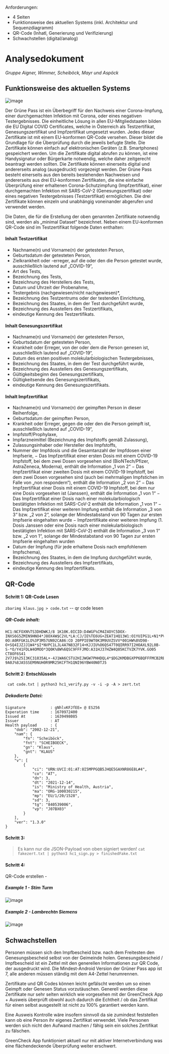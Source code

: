 Anforderungen: 

* 4 Seiten
* Funktionsweise des aktuellen Systems (inkl. Architektur und Sequenzdiagramm)
* QR-Code (Inhatl, Generierung und Verifizierung)
* Schwachstellen (digital/analog)

# Analysedokument 

*Gruppe Aigner, Wimmer, Scheiböck, Mayr und Aspöck*

## Funktionsweise des aktuellen Systems

![image](https://user-images.githubusercontent.com/44428493/154077280-325734ce-d0c9-4433-8123-3ad4eedf71cd.png)

Der Grüne Pass ist ein Überbegriff für den Nachweis einer Corona-Impfung, einer durchgemachten Infektion mit Corona, oder eines negativen Testergebnisses. Die einheitliche Lösung in allen EU-Mitgliedstaaten bilden die EU Digital COVID Certificates, welche in Österreich als Testzertifikat, Genesungszertifikat und Impfzertifikat umgesetzt wurden. 
Jedes dieser Zertifikate ist mit einem EU-konformen QR-Code versehen. Dieser bildet die Grundlage für die Überprüfung durch die jeweils befugte Stelle. Die Zertifikate können einfach auf elektronischen Geräten (z.B. Smartphones) gespeichert werden. Um die Zertifikate digital abrufen zu können, ist eine Handysignatur oder Bürgerkarte notwendig, welche daher zeitgerecht beantragt werden sollten. Die Zertifikate können einerseits digital und andererseits analog (ausgedruckt) vorgezeigt werden.
Der Grüne Pass besteht einerseits aus den bereits bestehenden Nachweisen und andererseits aus drei EU-konformen Zertifikaten, die eine einfache Überprüfung einer erhaltenen Corona-Schutzimpfung (Impfzertifikat), einer durchgemachten Infektion mit SARS-CoV-2 (Genesungszertifikat) oder eines negativen Testergebnisses (Testzertifikat) ermöglichen. Die drei Zertifikate können einzeln und unabhängig voneinander abgerufen und verwendet werden.

Die Daten, die für die Erstellung der oben genannten Zertifikate notwendig sind, werden als „minimal Dataset“ bezeichnet. Neben einem EU-konformen QR-Code sind im Testzertifikat folgende Daten enthalten:

#### Inhalt Testzertifikat
- Nachname(n) und Vorname(n) der getesteten Person,
- Geburtsdatum der getesteten Person,
- Zielkrankheit oder -erreger, auf die oder den die Person getestet wurde, ausschließlich lautend auf „COVID-19“,
- Art des Tests,
- Bezeichnung des Tests,
- Bezeichnung des Herstellers des Tests,
- Datum und Uhrzeit der Probenahme,
- Testergebnis (nachgewiesen/nicht nachgewiesen)*,
- Bezeichnung des Testzentrums oder der testenden Einrichtung,
- Bezeichnung des Staates, in dem der Test durchgeführt wurde,
- Bezeichnung des Ausstellers des Testzertifikats,
- eindeutige Kennung des Testzertifikats.

#### Inhalt Genesungszertifikat
- Nachname(n) und Vorname(n) der getesteten Person,
- Geburtsdatum der getesteten Person,
- Krankheit oder Erreger, von der oder dem die Person genesen ist, ausschließlich lautend auf „COVID-19“,
- Datum des ersten positiven molekularbiologischen Testergebnisses,
- Bezeichnung des Staates, in dem der Test durchgeführt wurde,
- Bezeichnung des Ausstellers des Genesungszertifikats,
- Gültigkeitsbeginn des Genesungszertifikats,
- Gültigkeitsende des Genesungszertifikats,
- eindeutige Kennung des Genesungszertifikats.

#### Inhalt Impfzertifikat
- Nachname(n) und Vorname(n) der geimpften Person in dieser Reihenfolge,
- Geburtsdatum der geimpften Person,
- Krankheit oder Erreger, gegen die oder den die Person geimpft ist, ausschließlich lautend auf „COVID-19“,
- Impfstoff/Prophylaxe,
- Impfarzneimittel (Bezeichnung des Impfstoffs gemäß Zulassung),
- Zulassungsinhaber oder Hersteller des Impfstoffs,
-  Nummer der Impfdosis und die Gesamtanzahl der Impfdosen einer Impfserie,
   −          Das Impfzertifikat einer ersten Dosis mit einem COVID-19 Impfstoff, bei dem zwei Dosen vorgesehen sind (BioNTech/Pfizer, AstraZeneca, Moderna), enthält die Information „1 von 2“
   −          Das Impfzertifikat einer zweiten Dosis mit einem COVID-19 Impfstoff, bei dem zwei Dosen vorgesehen sind (auch bei mehrmaligen Impfstichen im Falle von „non respondern“), enthält die Information „2 von 2“
   −          Das Impfzertifikat einer Dosis mit einem COVID-19 Impfstoff, bei dem nur eine Dosis vorgesehen ist (Janssen), enthält die Information „1 von 1“
   −          Das Impfzertifikat einer Dosis nach einer molekularbiologisch bestätigten Infektion mit SARS-CoV-2 enthält die Information „1 von 1“
   −          Das Impfzertifikat einer weiteren Impfung enthält die Information „3 von 3“ bzw. „2 von 2“, solange der Mindestabstand von 90 Tagen zur ersten Impfserie eingehalten wurde
   −          Impfzertifikate einer weiteren Impfung (1. Dosis Janssen oder eine Dosis nach einer molekularbiologisch bestätigten Infektion mit SARS-CoV-2) enthält die Information „3 von 1“ bzw. „2 von 1“, solange der Mindestabstand von 90 Tagen zur ersten Impfserie eingehalten wurden
- Datum der Impfung (für jede erhaltene Dosis nach empfohlenem Impfschema),
- Bezeichnung des Staates, in dem die Impfung durchgeführt wurde,
- Bezeichnung des Ausstellers des Impfzertifikats,
- eindeutige Kennung des Impfzertifikats.


## QR-Code

#### Schritt 1: QR-Code Lesen
``` zbarimg klaus.jpg > code.txt ``` -- qr code lesen

##### QR-Code inhalt:
```
HC1:NCFOXN%TS3DHDWKJ/8 1K10K.0ICID:D4WGF%CM4Z4OYC5DOX-INXS6G5ZMIN9HNO4*J8OX4W$C2VL*LA:CJ/IE%TE6UG+ZEAT1HQ13W1:O1YUIPG1L+N1*PVD4WYH6IAXPMGAG5QNG.87/GYE9/MV*/R*LPLV2GHKW/F3IKJ5QH*AA:GP/HX*AO2K-0O:A0RFGK1LO%3P3M57UN92CA86:CO 20PPIE9WT0K3M9UVZSVV*001HW%8VD98-O+SQ4IJZJJ1W4*$I*NVPC1LJL4A7N832F14+KJJIU%O6QS47T0QIRR97I2HOAXL92L0B-S-*O/Y41FDLW4OMOO*3Q0K%8W%6QSC9FFFJMO:A31HJ37HZW4Q05KCTVZK7YVK.GO05 CT8OF6S41 2V7J$%25I3KC31835AL+-4J1WA6CSTU2HIJWGW7PHHDQL4*$DG2KMDBGXPP6BQFFFMCB2REXK9XUT.OLZO4Q3NZDGW1RRMKPR8X1A 9A0J%8JA5SSEM9NUH0R9MR25KCFTH1QNI96YBW40N0TJ5
```

#### Schritt 2: Entschlüsseln

```
 cat code.txt | python3 hc1_verify.py -v -i -p -A > zert.txt
```

##### Dekodierte Datei:
```
Signature           : gNhlvKFJfEE= @ ES256
Experation time     : 1670972400
Issued At           : 1639498085
Issuer              : AT
Health payload      : {
    "dob": "2002-12-21",
    "nam": {
        "fn": "Scheiböck",
        "fnt": "SCHEIBOECK",
        "gn": "Klaus",
        "gnt": "KLAUS"
    },
    "v": [
        {
            "ci": "URN:UVCI:01:AT:8I5MPPGQB5JHQE5GAXNR86E8L#4",
            "co": "AT",
            "dn": 3,
            "dt": "2021-12-14",
            "is": "Ministry of Health, Austria",
            "ma": "ORG-100030215",
            "mp": "EU/1/20/1528",
            "sd": 3,
            "tg": "840539006",
            "vp": "J07BX03"
        }
    ],
    "ver": "1.3.0"
}
```

#### Schritt 3: 
> Es kann nur die JSON-Payload von oben signiert werden!
```cat fakezert.txt | python3 hc1_sign.py > finishedFake.txt```

#### Schritt 4:
QR-Code erstellen -

##### Example 1 - Stim Turm
![image](https://user-images.githubusercontent.com/44428493/154083705-ba1d03b6-e0bf-41b6-ab9a-eb515303d24f.png)

##### Example 2 - Lambrechtn Siemens
![image](https://user-images.githubusercontent.com/44428493/154086682-70084c44-fc3d-4481-a7b6-7cefd58af2a3.png)

## Schwachstellen

Personen müssen sich den Impfbescheid bzw. nach dem Freitesten den Genesungsbescheid selbst von der Geimeinde holen. Genesungsbescheid / Impfbescheid ist ein Zettel mit den generellen Informationen zur QR Code, der ausgedruckt wird. Die Mindest-Android Version der Grüner Pass app ist 7, alle anderen müssen ständig mit dem A4-Zettel herumrennen.

Zertifikate und QR Codes können leicht gefälscht werden um so einen Geimpft oder Genesen Status vorzutäuschen. Generell werden diese Zertifikate nur sehr selten wirklich wie vorgesehen mit der GreenCheck App + Ausweis überprüft obwohl auch dadurch die Echtheit / ob das Zertifikat für einen selbst ausgestellt ist nicht zu 100% garantiert werden kann. 

Eine Ausweis Kontrolle wäre insofern sinnvoll da sie zumindest feststellen kann ob eine Person ihr eigenes Zertifikat verwendet. Viele Personen werden sich nicht den Aufwand machen / fähig sein ein solches Zertifikat zu fälschen.

GreenCheck App funktioniert aktuell nur mit aktiver Internetverbindung was eine flächendeckende Überprüfung weiter erschwert.

